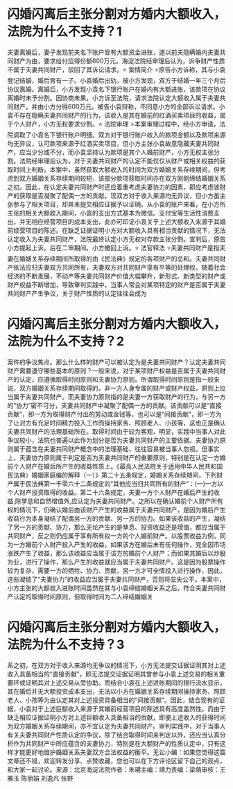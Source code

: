 # 闪婚闪离后主张分割对方婚内大额收入，法院为什么不支持？1

夫妻离婚后，妻子发现前夫名下账户曾有大额资金进账，遂以前夫隐瞒婚内夫妻共同财产为由，要求给付应得份额600万元。海淀法院经审理后认为，诉争财产性质不属于夫妻共同财产，驳回了其诉讼请求。⭐ 案情简介 ⭐原告小方诉称，其与小袁登记结婚，婚后育有一子。小袁婚后出轨，被小方发现，双方于结婚一年三个月后协议离婚。离婚后，小方发现小袁名下银行账户在婚内有大额进账，该款项在协议离婚时未予分割。因协商未果，小方诉至法院，请求法院认定大额收入属于夫妻共同财产，并由小方分得600万元。被告小袁辩称，不同意小方的全部诉讼请求。小袁不存在隐瞒夫妻共同财产的行为，该收入是其在婚前的红酒买卖项目的收益，属于个人财产，小方无权要求分割。⭐ 法院审理 ⭐本案审理过程中，经小方申请，法院调取了小袁名下银行账户明细。双方对于银行账户收入的款项金额以及款项来源均无异议，认可款项来源于红酒买卖项目，但小方主张小袁故意隐藏夫妻共同财产，应当少分或不分，而小袁坚持认为款项是其个人婚前财产，小方无权主张分割。法院经审理后认为，对于夫妻共同财产的认定不能仅仅从财产或相关权益的获取时间上判断。本案中，虽然获取大额收入的时间为双方婚姻关系存续期间，但考虑到双方婚姻关系存续期间较短，该部分款项获取时间亦在双方刚刚缔结婚姻关系之初。因此，在认定夫妻共同财产时还应着重考虑夫妻协力的因素，即应考虑该财产的获取是否凝聚了配偶一方的贡献。现双方对于收入来源均无异议，但小方虽主张参与了相关项目，却并未提交相应证据予以证明。从小袁的账户来看，在小方所主张的相关大额收入期间，小袁的支出方式基本为微信、支付宝等生活性消费支出，并无相应经营项目的成本支出，此亦可印证小袁关于上述大额收入来源于其婚前经营项目的陈述。在缺乏证据证明小方对大额收入具有相当贡献的情况下，无法认定收入为夫妻共同财产，法院最终认定小方无权对存款主张分割。宣判后，原告小方提起上诉。后在二审期间，小方撤回上诉。⭐ 法官释法 ⭐夫妻共同财产是指夫妻在婚姻关系存续期间所取得的由《民法典》规定的各项财产的总和。夫妻共同财产依法应归夫妻双方共同所有，夫妻双方对共同财产享有平等的处理权。随着社会经济的不断发展，不动产等夫妻共同财产价值大幅攀升，新形式、新类型的财产或财产权益不断增加，导致审判实践中，当事人常会对某项特定的财产是否属于夫妻共同财产产生争议，关于财产性质的认定往往会成为

# 闪婚闪离后主张分割对方婚内大额收入，法院为什么不支持？2

案件的争议焦点。那么什么样的财产可以被认定为是夫妻共同财产？认定夫妻共同财产需要遵守哪些基本的原则？一般来说，对于某项财产权益是否属于夫妻共同财产的认定，应遵循取得时间原则和夫妻协力原则。所谓取得时间原则是指一般来说，双方婚姻关系存续期间取得的，非一方人身专属的财产或财产权益，原则上应当属于夫妻共同财产。而夫妻协力原则指的是夫妻一方获取财产的行为，与另一方的“协力”密不可分，夫妻共同财产中凝聚了配偶一方的贡献。该贡献可以是“直接贡献”，即一方为取得财产付出的劳动或金钱等，也可以是“间接贡献”，即一方为了让对方有充足时间精力投入工作而操持家务、照顾老人、小孩等，这也正是确认夫妻共同财产的法理基础所在。取得时间由于较为客观、明显，实践中当事人对此争议较小，法院也普遍以此作为划分是否为夫妻共同财产的主要依据。夫妻协力原则属于蕴含在夫妻共同财产概念中的法理基础，往往容易被当事人忽视。但事实上，夫妻协力原则属于判定是否为夫妻共同财产的重要原则，特别是在认定一方婚前个人财产在婚后所产生的收益性质上。《最高人民法院关于适用中华人民共和国民法典〉婚姻家庭编的解释（一）》第二十五条规定，婚姻关系存续期间，下列财产属于民法典第一千零六十二条规定的“其他应当归共同所有的财产”：(一)一方以个人财产投资取得的收益。第二十六条规定，夫妻一方个人财产在婚后产生的收益,除孳息和自然增值外,应认定为夫妻共同财产。之所以在确认婚前个人财产所有权的情况下，仍确认婚后由该财产产生的收益属于夫妻共同财产，是因为婚后产生收益行为本身凝结了配偶另一方的贡献、另一方的协力。如果该收益的产生，凝结了另一方的贡献、协力，那么无论产生的是孳息、投资收益还是增值，都应当属于共同财产，反之则仍应属于享有所有权一方的个人婚前财产。以股票收益为例，同为一方婚前个人财产投入产生的收益，如果该方在婚后未有任何操作，完全因市场涨跌产生了收益，那么该收益应当属于该方的婚前个人财产；而如果其婚后以炒股为业，进行了操作，那么产生的收益就应当属于夫妻共同财产。这是因为股票操作较为复杂，需要一方的牺牲、协力、贡献，另一方才可全情投入进行操作，因此，这些凝结了“夫妻协力”的收益应当属于夫妻共同财产，否则将显失公平。本案中，小方主张的大额收入进账时间虽然在其与小袁缔结婚姻关系之后，符合夫妻共同财产认定的取得时间原则，但取得时间为二人缔结婚姻关

# 闪婚闪离后主张分割对方婚内大额收入，法院为什么不支持？3

系之初，在双方对于收入来源均无争议的情况下，小方无法提交证据证明其对上述收入具备相当的“直接贡献”，即无法提交证据证明其曾参与小袁上述交易的相关重要环或证明其对上述交易从旁协助。而结合小袁在上述进账期间的银行流水显示，其在婚后并无大额投资成本支出，无法以小方在婚姻关系存续期间操持家务、照顾老人、小孩等为由认定其对上述投资具备相当的“间接贡献”。因此，结合现有的证据，小袁对于上述巨额收入来源于其婚前经营项目的陈述具有高度盖然性。而由于缺乏相应证据证明小方对上述巨额收入具备相当的贡献，即便上述收入的获得时间为双方婚姻关系存续期间，亦不宜认定为夫妻共同财产。审判实践中，对于当事人有关夫妻共同财产性质认定的争议，除了结合取得时间来判定以外，还应当认真分析作为共同财产中所应蕴含的夫妻协力，特别是在大额财产的性质认定中，只有这样才能更好地维护婚姻关系夫妻双方合法权益的衡平。无讼小编：如果您觉得这篇文章还不错，欢迎转发分享、点赞收藏，您也可以在下方评论区留下自己的观点，和大家一起讨论。来源：北京海淀法院作者：朱珺主编：靖力责编：梁萌审核：王雅玉 陈丽娟 刘逸凡 张野

